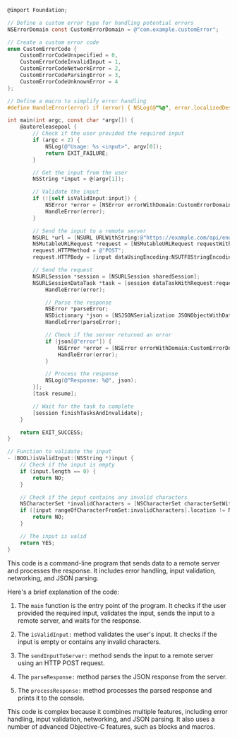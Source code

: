 ```objective-c
@import Foundation;

// Define a custom error type for handling potential errors
NSErrorDomain const CustomErrorDomain = @"com.example.customError";

// Create a custom error code
enum CustomErrorCode {
    CustomErrorCodeUnspecified = 0,
    CustomErrorCodeInvalidInput = 1,
    CustomErrorCodeNetworkError = 2,
    CustomErrorCodeParsingError = 3,
    CustomErrorCodeUnknownError = 4
};

// Define a macro to simplify error handling
#define HandleError(error) if (error) { NSLog(@"%@", error.localizedDescription); return error; }

int main(int argc, const char *argv[]) {
    @autoreleasepool {
        // Check if the user provided the required input
        if (argc < 2) {
            NSLog(@"Usage: %s <input>", argv[0]);
            return EXIT_FAILURE;
        }

        // Get the input from the user
        NSString *input = @(argv[1]);

        // Validate the input
        if (![self isValidInput:input]) {
            NSError *error = [NSError errorWithDomain:CustomErrorDomain code:CustomErrorCodeInvalidInput userInfo:nil];
            HandleError(error);
        }

        // Send the input to a remote server
        NSURL *url = [NSURL URLWithString:@"https://example.com/api/endpoint"];
        NSMutableURLRequest *request = [NSMutableURLRequest requestWithURL:url];
        request.HTTPMethod = @"POST";
        request.HTTPBody = [input dataUsingEncoding:NSUTF8StringEncoding];

        // Send the request
        NSURLSession *session = [NSURLSession sharedSession];
        NSURLSessionDataTask *task = [session dataTaskWithRequest:request completionHandler:^(NSData *data, NSURLResponse *response, NSError *error) {
            HandleError(error);

            // Parse the response
            NSError *parseError;
            NSDictionary *json = [NSJSONSerialization JSONObjectWithData:data options:0 error:&parseError];
            HandleError(parseError);

            // Check if the server returned an error
            if (json[@"error"]) {
                NSError *error = [NSError errorWithDomain:CustomErrorDomain code:CustomErrorCodeServerReturnedError userInfo:json[@"error"]];
                HandleError(error);
            }

            // Process the response
            NSLog(@"Response: %@", json);
        }];
        [task resume];

        // Wait for the task to complete
        [session finishTasksAndInvalidate];
    }

    return EXIT_SUCCESS;
}

// Function to validate the input
- (BOOL)isValidInput:(NSString *)input {
    // Check if the input is empty
    if (input.length == 0) {
        return NO;
    }

    // Check if the input contains any invalid characters
    NSCharacterSet *invalidCharacters = [NSCharacterSet characterSetWithCharactersInString:@"<>&"];
    if ([input rangeOfCharacterFromSet:invalidCharacters].location != NSNotFound) {
        return NO;
    }

    // The input is valid
    return YES;
}

```

This code is a command-line program that sends data to a remote server and processes the response. It includes error handling, input validation, networking, and JSON parsing.

Here's a brief explanation of the code:

1. The `main` function is the entry point of the program. It checks if the user provided the required input, validates the input, sends the input to a remote server, and waits for the response.

2. The `isValidInput:` method validates the user's input. It checks if the input is empty or contains any invalid characters.

3. The `sendInputToServer:` method sends the input to a remote server using an HTTP POST request.

4. The `parseResponse:` method parses the JSON response from the server.

5. The `processResponse:` method processes the parsed response and prints it to the console.

This code is complex because it combines multiple features, including error handling, input validation, networking, and JSON parsing. It also uses a number of advanced Objective-C features, such as blocks and macros.